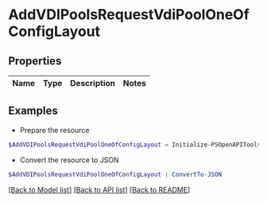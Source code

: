 # AddVDIPoolsRequestVdiPoolOneOfConfigLayout
## Properties

Name | Type | Description | Notes
------------ | ------------- | ------------- | -------------

## Examples

- Prepare the resource
```powershell
$AddVDIPoolsRequestVdiPoolOneOfConfigLayout = Initialize-PSOpenAPIToolsAddVDIPoolsRequestVdiPoolOneOfConfigLayout 
```

- Convert the resource to JSON
```powershell
$AddVDIPoolsRequestVdiPoolOneOfConfigLayout | ConvertTo-JSON
```

[[Back to Model list]](../README.md#documentation-for-models) [[Back to API list]](../README.md#documentation-for-api-endpoints) [[Back to README]](../README.md)

